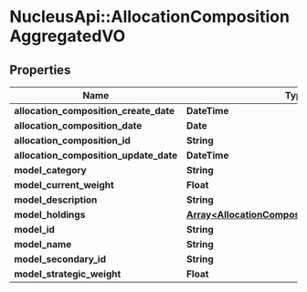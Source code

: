 # NucleusApi::AllocationCompositionAggregatedVO

## Properties
Name | Type | Description | Notes
------------ | ------------- | ------------- | -------------
**allocation_composition_create_date** | **DateTime** |  | [optional] 
**allocation_composition_date** | **Date** |  | [optional] 
**allocation_composition_id** | **String** |  | [optional] 
**allocation_composition_update_date** | **DateTime** |  | [optional] 
**model_category** | **String** |  | [optional] 
**model_current_weight** | **Float** |  | [optional] 
**model_description** | **String** |  | [optional] 
**model_holdings** | [**Array&lt;AllocationCompositionModelHoldingsVO&gt;**](AllocationCompositionModelHoldingsVO.md) |  | [optional] 
**model_id** | **String** |  | [optional] 
**model_name** | **String** |  | [optional] 
**model_secondary_id** | **String** |  | [optional] 
**model_strategic_weight** | **Float** |  | [optional] 


